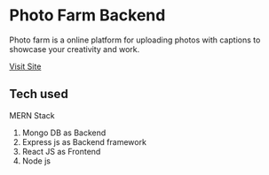 # Photo Farm Backend

Photo farm is a online platform for uploading photos with captions to showcase your creativity and work.


[Visit Site](https://photofarm.netlify.com/)

## Tech used 

MERN Stack 

1. Mongo DB as Backend
2. Express js as Backend framework
3. React JS as Frontend 
4. Node js

